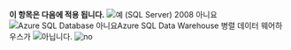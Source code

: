**이 항목은 다음에 적용 됩니다.** ![예](media/yes-icon.png "예") \(SQL Server\) 2008 아니요 ![Azure SQL Database 아니요](media/no-icon.png "아니요")Azure SQL Data Warehouse 병렬 데이터 웨어하우스가 ![아닙니다](media/no-icon.png "아니요"). ![no](media/no-icon.png "아니요")
